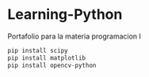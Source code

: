 # Learning-Python
Portafolio para la materia programacion I

```Python
pip install scipy
pip install matplotlib
pip install opencv-python
```
